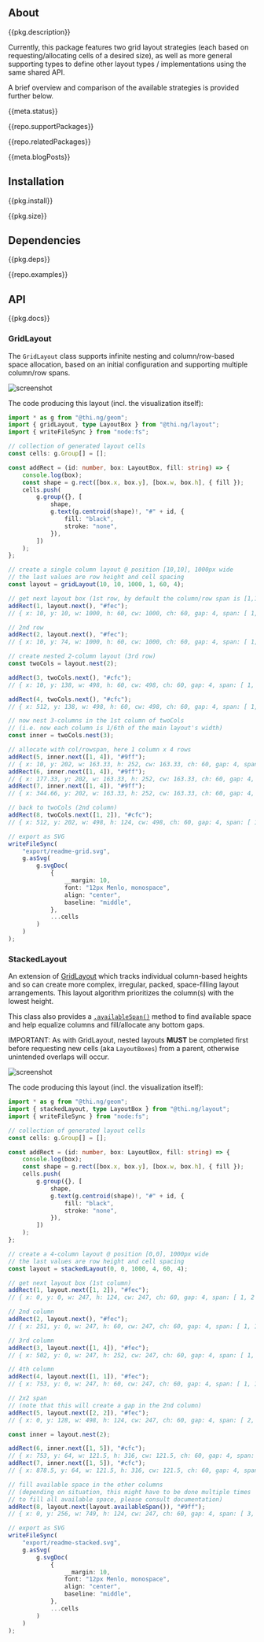 <!-- include ../../assets/tpl/header.md -->

<!-- toc -->

## About

{{pkg.description}}

Currently, this package features two grid layout strategies (each based on
requesting/allocating cells of a desired size), as well as more general
supporting types to define other layout types / implementations using the same
shared API.

A brief overview and comparison of the available strategies is provided further
below.

{{meta.status}}

{{repo.supportPackages}}

{{repo.relatedPackages}}

{{meta.blogPosts}}

## Installation

{{pkg.install}}

{{pkg.size}}

## Dependencies

{{pkg.deps}}

{{repo.examples}}

## API

{{pkg.docs}}

### GridLayout

The `GridLayout` class supports infinite nesting and column/row-based
space allocation, based on an initial configuration and supporting
multiple column/row spans.

![screenshot](https://raw.githubusercontent.com/thi-ng/umbrella/develop/assets/layout/readme-grid.png)

The code producing this layout (incl. the visualization itself):

```ts tangle:export/readme-grid.ts
import * as g from "@thi.ng/geom";
import { gridLayout, type LayoutBox } from "@thi.ng/layout";
import { writeFileSync } from "node:fs";

// collection of generated layout cells
const cells: g.Group[] = [];

const addRect = (id: number, box: LayoutBox, fill: string) => {
	console.log(box);
	const shape = g.rect([box.x, box.y], [box.w, box.h], { fill });
	cells.push(
		g.group({}, [
			shape,
			g.text(g.centroid(shape)!, "#" + id, {
				fill: "black",
				stroke: "none",
			}),
		])
	);
};

// create a single column layout @ position [10,10], 1000px wide
// the last values are row height and cell spacing
const layout = gridLayout(10, 10, 1000, 1, 60, 4);

// get next layout box (1st row, by default the column/row span is [1,1])
addRect(1, layout.next(), "#fec");
// { x: 10, y: 10, w: 1000, h: 60, cw: 1000, ch: 60, gap: 4, span: [ 1, 1 ] }

// 2nd row
addRect(2, layout.next(), "#fec");
// { x: 10, y: 74, w: 1000, h: 60, cw: 1000, ch: 60, gap: 4, span: [ 1, 1 ] }

// create nested 2-column layout (3rd row)
const twoCols = layout.nest(2);

addRect(3, twoCols.next(), "#cfc");
// { x: 10, y: 138, w: 498, h: 60, cw: 498, ch: 60, gap: 4, span: [ 1, 1 ] }

addRect(4, twoCols.next(), "#cfc");
// { x: 512, y: 138, w: 498, h: 60, cw: 498, ch: 60, gap: 4, span: [ 1, 1 ] }

// now nest 3-columns in the 1st column of twoCols
// (i.e. now each column is 1/6th of the main layout's width)
const inner = twoCols.nest(3);

// allocate with col/rowspan, here 1 column x 4 rows
addRect(5, inner.next([1, 4]), "#9ff");
// { x: 10, y: 202, w: 163.33, h: 252, cw: 163.33, ch: 60, gap: 4, span: [ 1, 4 ] }
addRect(6, inner.next([1, 4]), "#9ff");
// { x: 177.33, y: 202, w: 163.33, h: 252, cw: 163.33, ch: 60, gap: 4, span: [ 1, 4 ] }
addRect(7, inner.next([1, 4]), "#9ff");
// { x: 344.66, y: 202, w: 163.33, h: 252, cw: 163.33, ch: 60, gap: 4, span: [ 1, 4 ] }

// back to twoCols (2nd column)
addRect(8, twoCols.next([1, 2]), "#cfc");
// { x: 512, y: 202, w: 498, h: 124, cw: 498, ch: 60, gap: 4, span: [ 1, 2 ] }

// export as SVG
writeFileSync(
	"export/readme-grid.svg",
	g.asSvg(
		g.svgDoc(
			{
				__margin: 10,
				font: "12px Menlo, monospace",
				align: "center",
				baseline: "middle",
			},
			...cells
		)
	)
);
```

### StackedLayout

An extension of [GridLayout](#gridlayout) which tracks individual column-based
heights and so can create more complex, irregular, packed, space-filling layout
arrangements. This layout algorithm prioritizes the column(s) with the lowest
height.

This class also provides a
[`.availableSpan()`](https://docs.thi.ng/umbrella/layout/classes/StackedLayout.html#availableSpan)
method to find available space and help equalize columns and fill/allocate any
bottom gaps.

IMPORTANT: As with GridLayout, nested layouts **MUST** be completed first before
requesting new cells (aka `LayoutBoxes`) from a parent, otherwise unintended
overlaps will occur.

![screenshot](https://raw.githubusercontent.com/thi-ng/umbrella/develop/assets/layout/readme-stacked.png)

The code producing this layout (incl. the visualization itself):

```ts tangle:export/readme-stacked.ts
import * as g from "@thi.ng/geom";
import { stackedLayout, type LayoutBox } from "@thi.ng/layout";
import { writeFileSync } from "node:fs";

// collection of generated layout cells
const cells: g.Group[] = [];

const addRect = (id: number, box: LayoutBox, fill: string) => {
	console.log(box);
	const shape = g.rect([box.x, box.y], [box.w, box.h], { fill });
	cells.push(
		g.group({}, [
			shape,
			g.text(g.centroid(shape)!, "#" + id, {
				fill: "black",
				stroke: "none",
			}),
		])
	);
};

// create a 4-column layout @ position [0,0], 1000px wide
// the last values are row height and cell spacing
const layout = stackedLayout(0, 0, 1000, 4, 60, 4);

// get next layout box (1st column)
addRect(1, layout.next([1, 2]), "#fec");
// { x: 0, y: 0, w: 247, h: 124, cw: 247, ch: 60, gap: 4, span: [ 1, 2 ] }

// 2nd column
addRect(2, layout.next(), "#fec");
// { x: 251, y: 0, w: 247, h: 60, cw: 247, ch: 60, gap: 4, span: [ 1, 1 ] }

// 3rd column
addRect(3, layout.next([1, 4]), "#fec");
// { x: 502, y: 0, w: 247, h: 252, cw: 247, ch: 60, gap: 4, span: [ 1, 4 ] }

// 4th column
addRect(4, layout.next([1, 1]), "#fec");
// { x: 753, y: 0, w: 247, h: 60, cw: 247, ch: 60, gap: 4, span: [ 1, 1 ] }

// 2x2 span
// (note that this will create a gap in the 2nd column)
addRect(5, layout.next([2, 2]), "#fec");
// { x: 0, y: 128, w: 498, h: 124, cw: 247, ch: 60, gap: 4, span: [ 2, 2 ] }

const inner = layout.nest(2);

addRect(6, inner.next([1, 5]), "#cfc");
// { x: 753, y: 64, w: 121.5, h: 316, cw: 121.5, ch: 60, gap: 4, span: [ 1, 5 ] }
addRect(7, inner.next([1, 5]), "#cfc");
// { x: 878.5, y: 64, w: 121.5, h: 316, cw: 121.5, ch: 60, gap: 4, span: [ 1, 5 ] }

// fill available space in the other columns
// (depending on situation, this might have to be done multiple times
// to fill all available space, please consult documentation)
addRect(8, layout.next(layout.availableSpan()), "#9ff");
// { x: 0, y: 256, w: 749, h: 124, cw: 247, ch: 60, gap: 4, span: [ 3, 2 ] }

// export as SVG
writeFileSync(
	"export/readme-stacked.svg",
	g.asSvg(
		g.svgDoc(
			{
				__margin: 10,
				font: "12px Menlo, monospace",
				align: "center",
				baseline: "middle",
			},
			...cells
		)
	)
);
```

<!-- include ../../assets/tpl/footer.md -->
